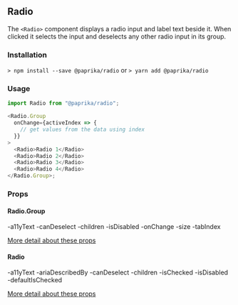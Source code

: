 ## Radio

The `<Radio>` component displays a radio input and label text beside it. When clicked it selects the input and deselects any other radio input in its group.

### Installation

`> npm install --save @paprika/radio`
or
`> yarn add @paprika/radio`

### Usage

```js
import Radio from "@paprika/radio";

<Radio.Group
  onChange={activeIndex => {
    // get values from the data using index
  }}
>
  <Radio>Radio 1</Radio>
  <Radio>Radio 2</Radio>
  <Radio>Radio 3</Radio>
  <Radio>Radio 4</Radio>
</Radio.Group>;
```

### Props

#### Radio.Group

-a11yText
-canDeselect
-children
-isDisabled
-onChange
-size
-tabIndex

[More detail about these props](https://github.com/acl-services/paprika/blob/master/packages/Radio/src/components/Group/Group.js)

#### Radio

-a11yText
-ariaDescribedBy
-canDeselect
-children
-isChecked
-isDisabled
-defaultIsChecked

[More detail about these props](https://github.com/acl-services/paprika/blob/master/packages/Radio/src/Radio.js)
